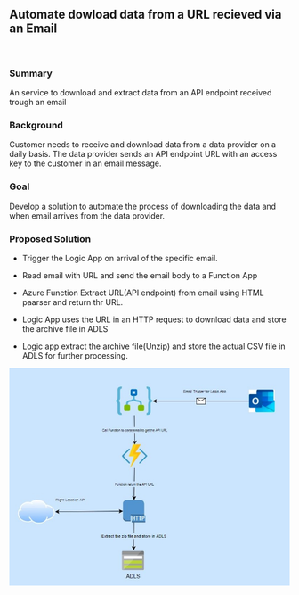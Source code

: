 



## Automate dowload data from a URL recieved via an Email

<br>

### Summary

An service to download and extract data from an API endpoint received trough an email 

### Background

Customer needs to receive and download data from a  data provider on a daily basis.  The data provider sends an API endpoint URL with an access key to the customer in an email message.  

### Goal

Develop a solution to automate the process of downloading the data and when email arrives from the data provider.

### Proposed Solution

 - Trigger the Logic App on arrival of the specific email.
 
 - Read email with URL and send the email body to a Function App
 
 - Azure Function Extract URL(API endpoint) from email using
   HTML paarser and return thr URL.
   
 - Logic App  uses the URL in an HTTP request to download data and store the
   archive file in ADLS
   
 - Logic app extract the archive file(Unzip) and store the actual CSV file in ADLS
   for further processing.

![Screenshot](downloadfromemail.jpg)
